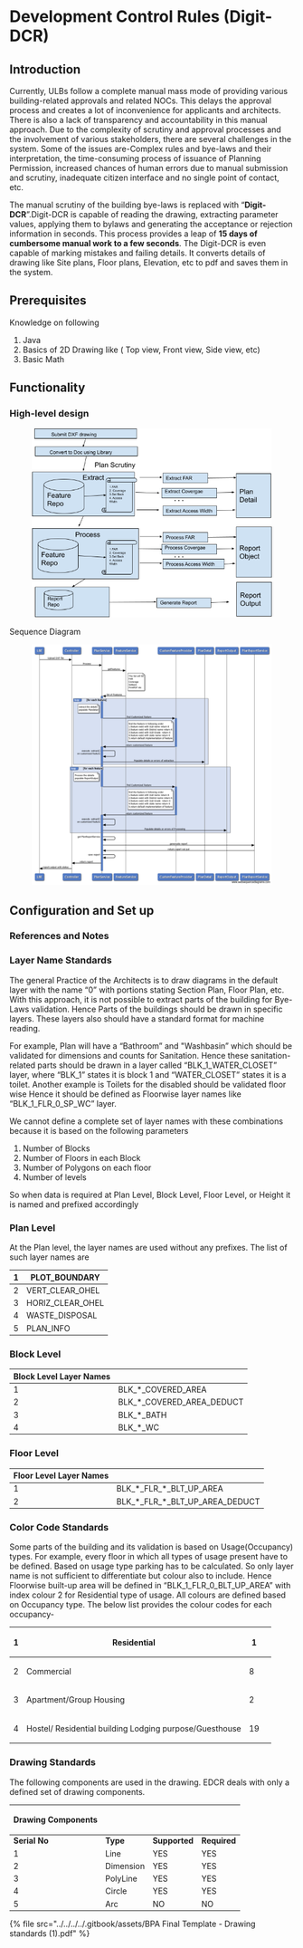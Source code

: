# Development Control Rules (Digit-DCR)

## Introduction <a href="#developmentcontrolrules-digit-dcr-introduction" id="developmentcontrolrules-digit-dcr-introduction"></a>

Currently, ULBs follow a complete manual mass mode of providing various building-related approvals and related NOCs. This delays the approval process and creates a lot of inconvenience for applicants and architects. There is also a lack of transparency and accountability in this manual approach. Due to the complexity of scrutiny and approval processes and the involvement of various stakeholders, there are several challenges in the system. Some of the issues are-Complex rules and bye-laws and their interpretation, the time-consuming process of issuance of Planning Permission, increased chances of human errors due to manual submission and scrutiny, inadequate citizen interface and no single point of contact, etc.

The manual scrutiny of the building bye-laws is replaced with “**Digit-DCR**”.Digit-DCR is capable of reading the drawing, extracting parameter values, applying them to bylaws and generating the acceptance or rejection information in seconds. This process provides a leap of  **15 days of cumbersome manual work to a few seconds**. The Digit-DCR is even capable of marking mistakes and failing details. It converts details of drawing like Site plans, Floor plans, Elevation, etc to pdf and saves them in the system.

## Prerequisites  <a href="#developmentcontrolrules-digit-dcr-prerequisites" id="developmentcontrolrules-digit-dcr-prerequisites"></a>

Knowledge on following&#x20;

1. Java
2. Basics of 2D Drawing like ( Top view, Front view, Side view, etc)
3. Basic Math

## Functionality <a href="#developmentcontrolrules-digit-dcr-functionality" id="developmentcontrolrules-digit-dcr-functionality"></a>

### High-level design <a href="#developmentcontrolrules-digit-dcr-high-leveldesign" id="developmentcontrolrules-digit-dcr-high-leveldesign"></a>

<figure><img src="../../../../.gitbook/assets/image (197).png" alt=""><figcaption></figcaption></figure>

Sequence Diagram

<figure><img src="../../../../.gitbook/assets/image (187).png" alt=""><figcaption></figcaption></figure>

## Configuration and Set up

### References and Notes <a href="#developmentcontrolrules-digit-dcr-referencesandnotes" id="developmentcontrolrules-digit-dcr-referencesandnotes"></a>

### **Layer Name Standards**  <a href="#developmentcontrolrules-digit-dcr-layernamestandards" id="developmentcontrolrules-digit-dcr-layernamestandards"></a>

The general Practice of the Architects is to draw diagrams in the default layer with the name “0” with portions stating Section Plan, Floor Plan, etc. With this approach, it is not possible to extract parts of the building for Bye-Laws validation. Hence Parts of the buildings should be drawn in specific layers. These layers also should have a standard format for machine reading.

For example, Plan will have a “Bathroom” and "Washbasin” which should be validated for dimensions and counts for Sanitation. Hence these sanitation-related parts should be drawn in a layer called “BLK\_1\_WATER\_CLOSET” layer, where “BLK\_1” states it is block 1 and “WATER\_CLOSET” states it is a toilet. Another example is Toilets for the disabled should be validated floor wise Hence it should be defined as Floorwise layer names like “BLK\_1\_FLR\_0\_SP\_WC” layer.

We cannot define a complete set of layer names with these combinations because it is based on the following parameters

1. Number of Blocks
2. Number of Floors in each Block
3. Number of Polygons on each floor&#x20;
4. Number of levels

So when data is required at Plan Level, Block Level, Floor Level, or Height it is named and prefixed accordingly

### Plan Level <a href="#developmentcontrolrules-digit-dcr-planlevel" id="developmentcontrolrules-digit-dcr-planlevel"></a>

At the Plan level, the layer names are used without any prefixes. The list of  such layer names are&#x20;

| 1 | PLOT\_BOUNDARY     |
| - | ------------------ |
| 2 | VERT\_CLEAR\_OHEL  |
| 3 | HORIZ\_CLEAR\_OHEL |
| 4 | WASTE\_DISPOSAL    |
| 5 | PLAN\_INFO         |

### Block Level

| Block Level Layer Names |                                |
| ----------------------- | ------------------------------ |
| 1                       | BLK\_\*\_COVERED\_AREA         |
| 2                       | BLK\_\*\_COVERED\_AREA\_DEDUCT |
| 3                       | BLK\_\*\_BATH                  |
| 4                       | BLK\_\*\_WC                    |

### Floor Level <a href="#developmentcontrolrules-digit-dcr-floorlevel" id="developmentcontrolrules-digit-dcr-floorlevel"></a>

| Floor Level Layer Names |                                         |
| ----------------------- | --------------------------------------- |
| 1                       | BLK\_\*\_FLR\_\*\_BLT\_UP\_AREA         |
| 2                       | BLK\_\*\_FLR\_\*\_BLT\_UP\_AREA\_DEDUCT |

### **Color Code Standards** <a href="#developmentcontrolrules-digit-dcr-colorcodestandards" id="developmentcontrolrules-digit-dcr-colorcodestandards"></a>

Some parts of the building and its validation is based on Usage(Occupancy) types. For example, every floor in which all types of usage present have to be defined. Based on usage type parking has to be calculated. So only layer name is not sufficient to differentiate but colour also to include. Hence Floorwise built-up area will be defined in “BLK\_1\_FLR\_0\_BLT\_UP\_AREA” with index colour 2 for Residential type of usage. All colours are defined based on Occupancy type. The below list provides the colour codes for each occupancy-&#x20;

| 1 | Residential                                             | 1  | <p><br></p> |
| - | ------------------------------------------------------- | -- | ----------- |
| 2 | Commercial                                              | 8  | <p><br></p> |
| 3 | Apartment/Group Housing                                 | 2  | <p><br></p> |
| 4 | Hostel/ Residential building Lodging purpose/Guesthouse | 19 | <p><br></p> |

### **Drawing Standards**

The following components are used in the drawing. EDCR deals with only a defined set of drawing components.&#x20;

| Drawing Components | <p><br></p> | <p><br></p>   | <p><br></p>  |
| ------------------ | ----------- | ------------- | ------------ |
| **Serial No**      | **Type**    | **Supported** | **Required** |
| 1                  | Line        | YES           | YES          |
| 2                  | Dimension   | YES           | YES          |
| 3                  | PolyLine    | YES           | YES          |
| 4                  | Circle      | YES           | YES          |
| 5                  | Arc         | NO            | NO           |

{% file src="../../../../.gitbook/assets/BPA Final Template - Drawing standards (1).pdf" %}
